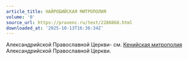 ```yaml
---
article_title: НАЙРОБИЙСКАЯ МИТРОПОЛИЯ
volume: '0'
source_url: https://pravenc.ru/text/2286868.html
downloaded_at: '2025-10-13T16:36:34Z'
---
```


Александрийской Православной Церкви- см. [Кенийская митрополия](<https://pravenc.ru/text/Кенийская митрополия.html>) Александрийской Православной Церкви.
